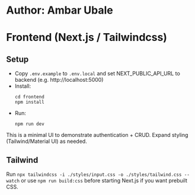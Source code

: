 # Author: Ambar Ubale

# Frontend (Next.js / Tailwindcss)

## Setup

- Copy `.env.example` to `.env.local` and set NEXT_PUBLIC_API_URL to backend (e.g. http://localhost:5000)
- Install:
  ```
  cd frontend
  npm install
  ```
- Run:
  ```
  npm run dev
  ```

This is a minimal UI to demonstrate authentication + CRUD. Expand styling (Tailwind/Material UI) as needed.

## Tailwind

Run `npx tailwindcss -i ./styles/input.css -o ./styles/tailwind.css --watch` or use `npm run build:css` before starting Next.js if you want prebuilt CSS.
